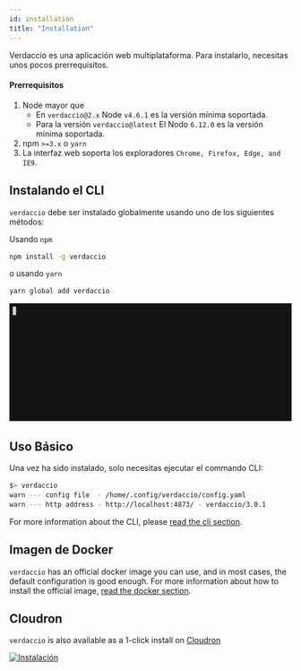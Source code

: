 ```yaml
---
id: installation
title: "Installation"
---
```

Verdaccio es una aplicación web multiplataforma. Para instalarlo, necesitas unos pocos prerrequisitos.

#### Prerrequisitos

1. Node mayor que 
    - En `verdaccio@2.x` Node `v4.6.1` es la versión mínima soportada.
    - Para la versión `verdaccio@latest` El Nodo `6.12.0` es la versión mínima soportada.
2. npm `>=3.x` o `yarn`
3. La interfaz web soporta los exploradores `Chrome, Firefox, Edge, and IE9`.

## Instalando el CLI

`verdaccio` debe ser instalado globalmente usando uno de los siguientes métodos:

Usando `npm`

```bash
npm install -g verdaccio
```

o usando `yarn`

```bash
yarn global add verdaccio
```

![instalar verdaccio](/svg/install_verdaccio.gif)

## Uso Básico

Una vez ha sido instalado, solo necesitas ejecutar el commando CLI:

```bash
$> verdaccio
warn --- config file  - /home/.config/verdaccio/config.yaml
warn --- http address - http://localhost:4873/ - verdaccio/3.0.1
```

For more information about the CLI, please [read the cli section](cli.md).

## Imagen de Docker

`verdaccio` has an official docker image you can use, and in most cases, the default configuration is good enough. For more information about how to install the official image, [read the docker section](docker.md).

## Cloudron

`verdaccio` is also available as a 1-click install on [Cloudron](https://cloudron.io)

[![Instalación](https://cloudron.io/img/button.svg)](https://cloudron.io/button.html?app=org.eggertsson.verdaccio)